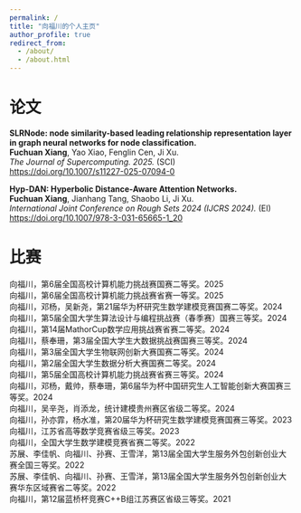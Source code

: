 ```yaml
---
permalink: /
title: "向福川的个人主页"
author_profile: true
redirect_from: 
  - /about/
  - /about.html
---
```


论文
======
**SLRNode: node similarity-based leading relationship representation layer in graph neural networks for node classification.**  
**Fuchuan Xiang**, Yao Xiao, Fenglin Cen, Ji Xu.  
*The Journal of Supercomputing. 2025.* (SCI)  
https://doi.org/10.1007/s11227-025-07094-0

**Hyp-DAN: Hyperbolic Distance-Aware Attention Networks.**   
**Fuchuan Xiang**, Jianhang Tang, Shaobo Li, Ji Xu.  
*International Joint Conference on Rough Sets 2024 (IJCRS 2024).* (EI)  
https://doi.org/10.1007/978-3-031-65665-1_20

比赛
======
向福川，第6届全国高校计算机能力挑战赛国赛二等奖。2025  
向福川，第6届全国高校计算机能力挑战赛省赛一等奖。2025  
向福川，邓杨，吴新尧，第21届华为杯研究生数学建模竞赛国赛二等奖。2024  
向福川，第5届全国大学生算法设计与编程挑战赛（春季赛）国赛三等奖。2024  
向福川，第14届MathorCup数学应用挑战赛省赛二等奖。2024  
向福川，蔡奉珊，第3届全国大学生大数据挑战赛国赛三等奖。2024  
向福川，第3届全国大学生物联网创新大赛国赛二等奖。2024  
向福川，第2届全国大学生数据分析大赛国赛二等奖。2024  
向福川，第5届全国高校计算机能力挑战赛省赛三等奖。2024  
向福川，邓杨，戴帅，蔡奉珊，第6届华为杯中国研究生人工智能创新大赛国赛三等奖。2024  
向福川，吴辛尧，肖添龙，统计建模贵州赛区省级二等奖。2024  
向福川，孙亦霏，杨水准，第20届华为杯研究生数学建模竞赛国赛三等奖。2023  
向福川，江苏省高等数学竞赛省级三等奖。2023  
向福川，全国大学生数学建模竞赛省赛二等奖。2022   
苏展、李佳帆、向福川、孙赛、王雪洋，第13届全国大学生服务外包创新创业大赛全国三等奖。2022   
苏展、李佳帆、向福川、孙赛、王雪洋，第13届全国大学生服务外包创新创业大赛华东区域赛省二等奖。2022    
向福川，第12届蓝桥杯竞赛C++B组江苏赛区省级三等奖。2021  

